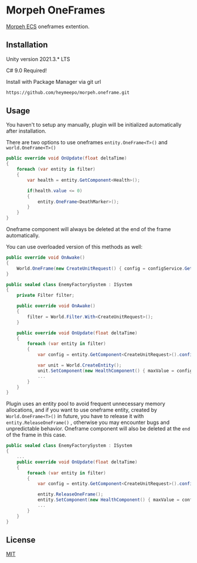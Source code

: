 # Morpeh OneFrames

[Morpeh ECS](https://github.com/scellecs/morpeh) oneframes extention.

## Installation

Unity version 2021.3.* LTS

C# 9.0 Required!

Install with Package Manager via git url

```bash
https://github.com/heymeepo/morpeh.oneframe.git
```

## Usage
You haven't to setup any manually, plugin will be initialized automatically after installation.

There are two options to use oneframes ```entity.OneFrame<T>()``` and ```world.OneFrame<T>()```

```csharp
public override void OnUpdate(float deltaTime)
{
    foreach (var entity in filter)
    {
        var health = entity.GetComponent<Health>();

        if(health.value <= 0)
        {
            entity.OneFrame<DeathMarker>();
        }
    }
}
```
Oneframe component will always be deleted at the end of the frame automatically.

You can use overloaded version of this methods as well:

```csharp
public override void OnAwake()
{
    World.OneFrame(new CreateUnitRequest() { config = configService.GetUnitConfig("Zombie"));
}
```

```csharp
public sealed class EnemyFactorySystem : ISystem
{
    private Filter filter;

    public override void OnAwake()
    {
        filter = World.Filter.With<CreateUnitRequest>();
    }

    public override void OnUpdate(float deltaTime)
    {
        foreach (var entity in filter)
        {
            var config = entity.GetComponent<CreateUnitRequest>().config;

            var unit = World.CreateEntity();
            unit.SetComponent(new HealthComponent() { maxValue = config.Health });
            ...
        }
    }
}
```
Plugin uses an entity pool to avoid frequent unnecessary memory allocations, and if you want to use oneframe entity, created by ```World.OneFrame<T>()``` in future, you have to release it with ```entity.ReleaseOneFrame()``` , otherwise you may encounter bugs and unpredictable behavior. Oneframe component will also be deleted at the ```end``` of the frame in this case.

```csharp
public sealed class EnemyFactorySystem : ISystem
{
    ...
    public override void OnUpdate(float deltaTime)
    {
        foreach (var entity in filter)
        {
            var config = entity.GetComponent<CreateUnitRequest>().config;

            entity.ReleaseOneFrame();
            entity.SetComponent(new HealthComponent() { maxValue = config.Health });
            ...
        }
    }
}
```

## License

[MIT](https://choosealicense.com/licenses/mit/)